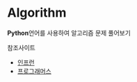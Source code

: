 <h1>Algorithm</h1>
<p><strong>Python</strong>언어를 사용하여 알고리즘 문제 풀어보기</p>
참조사이트
<ul>
  <li><a href="https://www.inflearn.com/" target="_blank">인프런</a></li>
  <li><a href="https://programmers.co.kr/" target="_blank">프로그래머스</a></li>
</ul>

  
